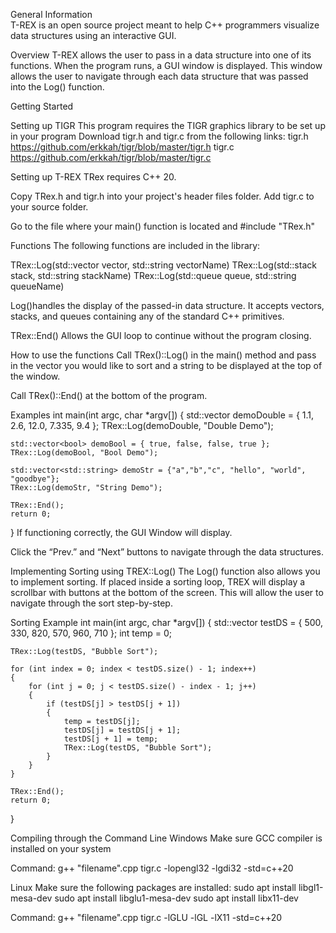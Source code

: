 General Information\
T-REX is an open source project meant to help C++ programmers visualize data structures using an interactive GUI.

Overview
T-REX allows the user to pass in a data structure into one of its functions. When the program runs, a GUI window is displayed. This window allows the user to navigate through each data structure that was passed into the Log() function.

Getting Started

Setting up TIGR
This program requires the TIGR graphics library to be set up in your program
Download tigr.h and tigr.c from the following links:
tigr.h	https://github.com/erkkah/tigr/blob/master/tigr.h
tigr.c	https://github.com/erkkah/tigr/blob/master/tigr.c

Setting up T-REX
TRex requires C++ 20.

Copy TRex.h and tigr.h into your project's header files folder. Add tigr.c to your source folder.

Go to the file where your main() function is located and #include "TRex.h"

Functions
The following functions are included in the library:

TRex::Log(std::vector<datatype> vector, std::string vectorName)
TRex::Log(std::stack<datatype> stack, std::string stackName)
TRex::Log(std::queue<datatype> queue, std::string queueName)

 Log()handles the display of the passed-in data structure. It accepts vectors, stacks, and queues containing any of the standard C++ primitives.

TRex::End()
Allows the GUI loop to continue without the program closing.

How to use the functions
Call TRex()::Log() in the main() method and pass in the vector you would like to sort and a string to be displayed at the top of the window.

Call TRex()::End() at the bottom of the program.

Examples
int main(int argc, char *argv[])
{
    std::vector<double> demoDouble = { 1.1, 2.6, 12.0, 7.335, 9.4 };
    TRex::Log(demoDouble, "Double Demo");
    
    std::vector<bool> demoBool = { true, false, false, true };
    TRex::Log(demoBool, "Bool Demo");

    std::vector<std::string> demoStr = {"a","b","c", "hello", "world", "goodbye"};
    TRex::Log(demoStr, "String Demo");

    TRex::End();
    return 0;
}
If functioning correctly, the GUI Window will display.

Click the “Prev.” and “Next” buttons to navigate through the data structures.

Implementing Sorting using TREX::Log()
The Log() function also allows you to implement sorting. If placed inside a sorting loop, TREX will display a scrollbar with buttons at the bottom of the screen. This will allow the user to navigate through the sort step-by-step.

Sorting Example
int main(int argc, char *argv[])
{
    std::vector<int> testDS = { 500, 330, 820, 570, 960, 710 };
    int temp = 0;

    TRex::Log(testDS, "Bubble Sort");

    for (int index = 0; index < testDS.size() - 1; index++)
    {
        for (int j = 0; j < testDS.size() - index - 1; j++)
        {
            if (testDS[j] > testDS[j + 1])
            {
                temp = testDS[j];
                testDS[j] = testDS[j + 1];
                testDS[j + 1] = temp;
                TRex::Log(testDS, "Bubble Sort");
            }
        }
    }

    TRex::End();
    return 0;
}

Compiling through the Command Line
Windows
Make sure GCC compiler is installed on your system

Command:
g++ "filename".cpp tigr.c -lopengl32 -lgdi32 -std=c++20

Linux
Make sure the following packages are installed:
sudo apt install libgl1-mesa-dev
sudo apt install libglu1-mesa-dev
sudo apt install libx11-dev

Command:
g++ "filename".cpp tigr.c -lGLU -lGL -lX11 -std=c++20
